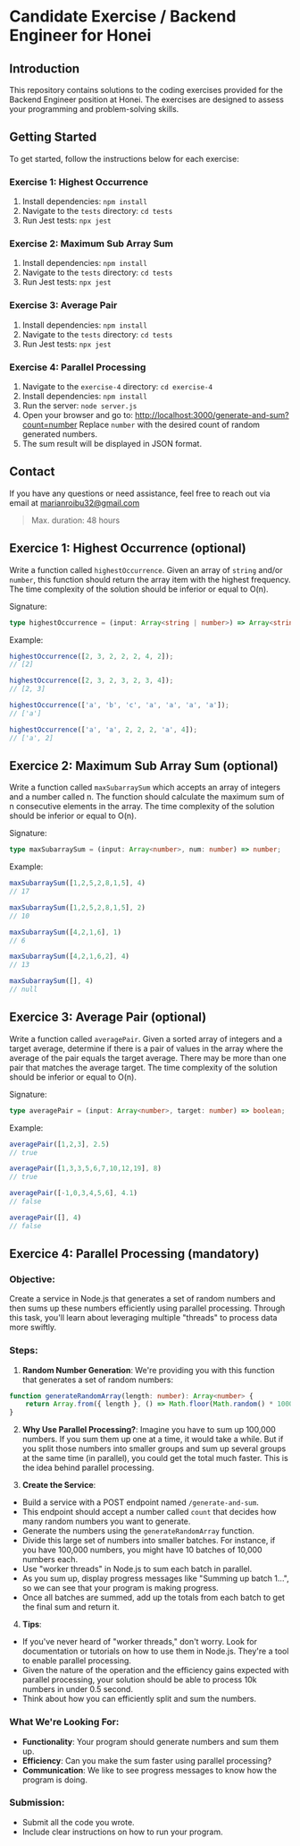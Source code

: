 # Candidate Exercise / Backend Engineer for Honei

## Introduction

This repository contains solutions to the coding exercises provided for the Backend Engineer position at Honei. The exercises are designed to assess your programming and problem-solving skills.

## Getting Started

To get started, follow the instructions below for each exercise:

### Exercise 1: Highest Occurrence

1. Install dependencies: `npm install`
2. Navigate to the `tests` directory: `cd tests`
3. Run Jest tests: `npx jest`

### Exercise 2: Maximum Sub Array Sum

1. Install dependencies: `npm install`
2. Navigate to the `tests` directory: `cd tests`
3. Run Jest tests: `npx jest`

### Exercise 3: Average Pair

1. Install dependencies: `npm install`
2. Navigate to the `tests` directory: `cd tests`
3. Run Jest tests: `npx jest`

### Exercise 4: Parallel Processing

1. Navigate to the `exercise-4` directory: `cd exercise-4`
2. Install dependencies: `npm install`
3. Run the server: `node server.js`
4. Open your browser and go to: [http://localhost:3000/generate-and-sum?count=number](http://localhost:3000/generate-and-sum?count=number)
   Replace `number` with the desired count of random generated numbers.
5. The sum result will be displayed in JSON format.

## Contact

If you have any questions or need assistance, feel free to reach out via email at marianroibu32@gmail.com 
 
> Max. duration: 48 hours

## Exercice 1: Highest Occurrence (optional)

Write a function called `highestOccurrence`. Given an array of `string` and/or `number`, this function should return the array item with the highest frequency. The time complexity of the solution should be inferior or equal to O(n).

Signature:

```ts
type highestOccurrence = (input: Array<string | number>) => Array<string | number>;
```

Example:

```ts
highestOccurrence([2, 3, 2, 2, 2, 4, 2]);
// [2]

highestOccurrence([2, 3, 2, 3, 2, 3, 4]);
// [2, 3]

highestOccurrence(['a', 'b', 'c', 'a', 'a', 'a', 'a']);
// ['a']

highestOccurrence(['a', 'a', 2, 2, 2, 'a', 4]);
// ['a', 2]
```

## Exercice 2: Maximum Sub Array Sum (optional)

Write a function called `maxSubarraySum` which accepts an array of integers and a number called n. The function should calculate the maximum sum of n consecutive elements in the array. The time complexity of the solution should be inferior or equal to O(n).

Signature:

```ts
type maxSubarraySum = (input: Array<number>, num: number) => number;
```

Example:

```ts
maxSubarraySum([1,2,5,2,8,1,5], 4)
// 17

maxSubarraySum([1,2,5,2,8,1,5], 2)
// 10

maxSubarraySum([4,2,1,6], 1)
// 6

maxSubarraySum([4,2,1,6,2], 4)
// 13

maxSubarraySum([], 4)
// null
```

## Exercice 3: Average Pair (optional)

Write a function called `averagePair`. Given a sorted array of integers and a target average, determine if there is a pair of values in the array where the average of the pair equals the target average. There may be more than one pair that matches the average target. The time complexity of the solution should be inferior or equal to O(n).

Signature:

```ts
type averagePair = (input: Array<number>, target: number) => boolean;
```

Example:

```ts
averagePair([1,2,3], 2.5)
// true

averagePair([1,3,3,5,6,7,10,12,19], 8)
// true

averagePair([-1,0,3,4,5,6], 4.1)
// false

averagePair([], 4)
// false
```


## Exercice 4: Parallel Processing (mandatory)

### Objective:

Create a service in Node.js that generates a set of random numbers and then sums up these numbers efficiently using parallel processing. Through this task, you'll learn about leveraging multiple "threads" to process data more swiftly.

### Steps:

1.  **Random Number Generation**:
We're providing you with this function that generates a set of random numbers:

```ts
function generateRandomArray(length: number): Array<number> {
    return Array.from({ length }, () => Math.floor(Math.random() * 1000));
} 
```

2.  **Why Use Parallel Processing?**:
Imagine you have to sum up 100,000 numbers. If you sum them up one at a time, it would take a while. But if you split those numbers into smaller groups and sum up several groups at the same time (in parallel), you could get the total much faster. This is the idea behind parallel processing.

3.  **Create the Service**:
-   Build a service with a POST endpoint named `/generate-and-sum`.
-   This endpoint should accept a number called `count` that decides how many random numbers you want to generate.
-   Generate the numbers using the `generateRandomArray` function.
-   Divide this large set of numbers into smaller batches. For instance, if you have 100,000 numbers, you might have 10 batches of 10,000 numbers each.
-   Use "worker threads" in Node.js to sum each batch in parallel.
-   As you sum up, display progress messages like "Summing up batch 1...", so we can see that your program is making progress.
-   Once all batches are summed, add up the totals from each batch to get the final sum and return it.

4.  **Tips**:
-   If you've never heard of "worker threads," don't worry. Look for documentation or tutorials on how to use them in Node.js. They're a tool to enable parallel processing.
- Given the nature of the operation and the efficiency gains expected with parallel processing, your solution should be able to process 10k numbers in under 0.5 second.
-   Think about how you can efficiently split and sum the numbers.

### What We're Looking For:
-   **Functionality**: Your program should generate numbers and sum them up.
-   **Efficiency**: Can you make the sum faster using parallel processing?
-   **Communication**: We like to see progress messages to know how the program is doing.

### Submission:
-   Submit all the code you wrote.
-   Include clear instructions on how to run your program.
